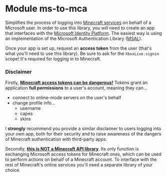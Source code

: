 # Module ms-to-mca

Simplifies the process of logging into [Minecraft services](https://wiki.vg/Mojang_API) on behalf of
a Microsoft user. In order to use this library, you will need to create an app that interfaces with
the [Microsoft Identity Platform][ms-openid]. The easiest way is using an implementation of the
Microsoft Authentication Library ([MSAL][msal-overview]).

Once your app is set up, request an **access token** from the user (that's what you'll need to use this library). Be sure to ask for the `XboxLive.signin` scope! It's required for
logging in to Minecraft.

### Disclaimer

Firstly, **<ins>Minecraft access tokens can be dangerous!</ins>** Tokens grant an application **full permissions** to a user's account, meaning they can...
- connect to online-mode servers on the user's behalf
- change profile info...
    - username
    - capes
    - skins

I **strongly** recommend you provide a similar disclaimer to users logging into your own app, both for their security and to raise awareness of the dangers of Minecraft authentication with third-party apps.

Secondly, **<ins>this is NOT a Minecraft API library</ins>**. Its only function is exchanging Microsoft access tokens for Minecraft ones, which can be used to perform actions on behalf of a Minecraft account. To interface with the rest of Minecraft's online services you'll need a separate library of your choice.

[ms-openid]: https://docs.microsoft.com/en-us/azure/active-directory/develop/v2-protocols-oidc

[msal-overview]: https://docs.microsoft.com/en-us/azure/active-directory/develop/msal-overview